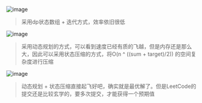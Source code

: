 ![image](https://user-images.githubusercontent.com/47679525/115699669-6e8ca680-a398-11eb-872b-334114af7ae2.png)

> 采用dp状态数组 + 迭代方式，效率依旧很低
> 

![image](https://user-images.githubusercontent.com/47679525/115805382-6f185200-a417-11eb-891b-18bf020b678b.png)
> 采用动态规划的方式，可以看到速度已经有质的飞越，但是内存还是那么大，因此可以采用状态压缩的方式，将O(n ^ ((sum + target)/2)) 的空间复杂度进行压缩
> 

![image](https://user-images.githubusercontent.com/47679525/115806077-b226f500-a418-11eb-9c82-dcf0130b1f6a.png)
> 动态规划 + 状态压缩直接起飞好吧，确实就是最优解了。但是LeetCode的提交还是比较玄学的，要多次提交，才能获得一个预期值
